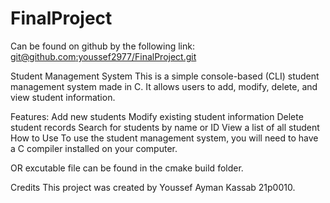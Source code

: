 # FinalProject
Can be found on github by the following link:
[git@github.com:youssef2977/FinalProject.git](https://github.com/youssef2977/FinalProject.git)

Student Management System
This is a simple console-based (CLI) student management system made in C. It allows users to add, modify, delete, and view student information.

Features:
Add new students
Modify existing student information
Delete student records
Search for students by name or ID
View a list of all student
How to Use
To use the student management system, you will need to have a C compiler installed on your computer.

OR excutable file can be found in the cmake build folder.

Credits
This project was created by Youssef Ayman Kassab 21p0010.
